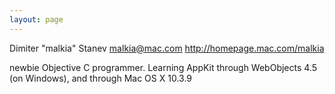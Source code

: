 ```yaml
---
layout: page
---
```


Dimiter "malkia" Stanev
malkia@mac.com
http://homepage.mac.com/malkia

newbie Objective C programmer.
Learning AppKit through WebObjects 4.5 (on Windows), and through Mac OS X 10.3.9
